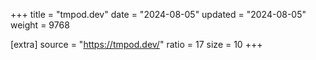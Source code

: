 +++
title = "tmpod.dev"
date = "2024-08-05"
updated = "2024-08-05"
weight = 9768

[extra]
source = "https://tmpod.dev/"
ratio = 17
size = 10
+++
